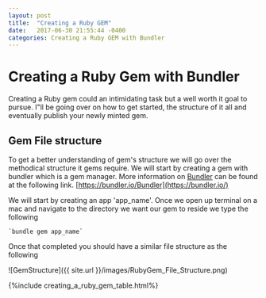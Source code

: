 ```yaml
---
layout: post
title:  "Creating a Ruby GEM"
date:   2017-06-30 21:55:44 -0400
categories: Creating a Ruby GEM with Bundler
---           
```


# Creating a Ruby Gem with Bundler

Creating a Ruby gem could an intimidating task but a well worth it goal to pursue. I"ll be going over on how to get started, the structure of it all and eventually publish your newly minted gem.

## Gem File structure
   To get a better understanding of gem's structure we will go over the methodical structure it gems require. We will start by creating a gem with bundler which is a gem manager. More information on [Bundler](https://bundler.io/) can be found at the following link. [https://bundler.io/Bundler](https://bundler.io/)

   We will start by creating an app 'app_name'.
   Once we open up terminal on a mac and navigate to the directory we want our gem to reside we type the following

    `bundle gem app_name`

   Once that completed you should have a similar file structure as the following

   ![GemStructure]({{ site.url }}/images/RubyGem_File_Structure.png)

 {%include creating_a_ruby_gem_table.html%}

